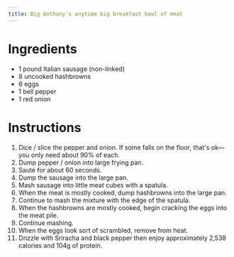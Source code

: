 ```yaml
---
title: Big Anthony's anytime big breakfast bowl of meat
---
```


# Ingredients

* 1 pound Italian sausage (non-linked)
* 8 uncooked hashbrowns
* 6 eggs
* 1 bell pepper
* 1 red onion

# Instructions

1. Dice / slice the pepper and onion. If some falls on the floor, that's ok—you only need about 90% of each.
2. Dump pepper / onion into large frying pan.
3. Sauté for about 60 seconds.
4. Dump the sausage into the large pan.
5. Mash sausage into little meat cubes with a spatula.
6. When the meat is mostly cooked, dump hashbrowns into the large pan.
7. Continue to mash the mixture with the edge of the spatula.
8. When the hashbrowns are mostly cooked, begin cracking the eggs into the meat pile.
9. Continue mashing.
10. When the eggs look sort of scrambled, remove from heat.
11. Drizzle with Sriracha and black pepper then enjoy approximately 2,538 calories and 104g of protein.
